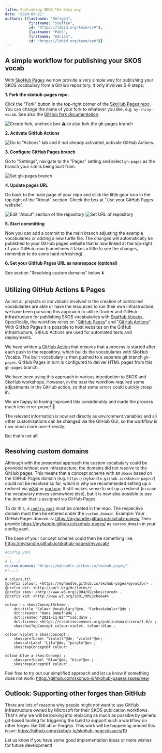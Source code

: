 ```yaml
---
title: Publishing SKOS the easy way
date: "2024-03-21"
authors: [{lastname: "Rörtgen",
           firstname: "Steffen",
           id: "https://lobid.org/team/sr#"},
           {lastname: "Pohl",
           firstname: "Adrian",
           id: "https://lobid.org/team/ap#"}]
---
```


## A simple workflow for publishing your SKOS vocab

With [SkoHub Pages](https://github.com/skohub-io/skohub-pages) we now provide a very simple way for publishing your SKOS vocabulary from a GitHub repository. It only involves 5-6 steps:

**1. Fork the skohub-pages repo.**

Click the "Fork" button in the top-right corner of the [SkoHub Pages repo](https://github.com/skohub-io/skohub-pages). You can change the name of your fork to whatever you like, e.g. `my-shiny-vocab`. See also the [GitHub fork documentation](https://docs.github.com/en/pull-requests/collaborating-with-pull-requests/working-with-forks/fork-a-repo#forking-a-repository).

![Create fork, uncheck box ⚠️ to also fork the `gh-pages` branch](./create_fork.png)

**2. Activate GitHub Actions**

![Go to "Actions" tab and if not already activated, activate GitHub Actions.](./activate_action.png)

**3. Configure GitHub Pages branch**

Go to "Settings", navigate to the "Pages" setting and select `gh-pages` as the branch your site is being built from.

![Set gh-pages branch](./set_gh_pages.png)

**4. Update pages URL**

Go back to the main page of your repo and click the little gear icon in the top right of the "About" section. Check the box at "Use your GitHub Pages website".

![Edit "About" section of the repository](./click_gear_icon.png)
![Set URL of repository](./use_gh_pages_website.png)

**5. Start committing**

Now you can add a commit to the main branch adjusting the example vocabularies or adding a new turtle file. The changes will automatically be published to your GitHub pages website that is now linked at the top-right of your GitHub repo (sometimes it takes a little to see the changes, remember to do some hard refreshing).

**6. Set your GitHub Pages URL as namespace (optional)**

See section "Resolving custom domains" below ⬇️


## Utilizing GitHub Actions & Pages

As not all projects or individuals involved in the creation of controlled vocabularies are able or have the resources to run their own infrastructure, we have been pursuing this approach to utilize Docker and GitHub infrastructure for publishing SKOS vocabularies with [SkoHub Vocabs](https://github.com/skohub-io/skohub-vocabs). Specifically, the workflow relies on "[GitHub Pages](https://docs.github.com/de/pages/getting-started-with-github-pages)" and "[GitHub Actions](https://docs.github.com/en/actions)". With GitHub Pages it is possible to host websites on the GitHub infrastructure, GitHub Actions are used for automated tests and deployments.

We have written [a GitHub Action](https://github.com/skohub-io/skohub-pages/blob/main/.github/workflows/main.yml) that ensures that a process is started after each push to the repository, which builds the vocabularies with SkoHub Vocabs.
The built vocabulary is then pushed to a separate git branch `gh-pages`.
GitHub Pages in turn is configured to deliver HTML pages from this `gh-pages` branch.

We have been using this approach in various introduction to SKOS and SkoHub workshops.
However, in the past the workflow required some adjustments in the GitHub action, so that some errors could quickly creep in.

We are happy to having improved this considerably and made the process much less error-prone! 🎉

The relevant information is now set directly as environment variables and all other customizations can be changed via the GitHub GUI, so the workflow is now much more user-friendly.

But that's not all!

## Resolving custom domains

Although with the presented approach the custom vocabulary could be provided without own infrastructure, the domains did not resolve to the GitHub pages.
This means that a concept scheme with an `@base` based on the GitHub Pages domain (e.g. `https://myhandle.github.io/skohub-pages/`) could not be resolved so far, which is why we recommended setting up a redirect via [w3id](https://w3id.org/) or [purl.org](https://purl.archive.org/).
It still makes sense to set up a redirect (in case the vocabulary moves somewhere else), but it is now also possible to use the domain that is assigned via GitHub Pages.

To do this, a [`config.yaml`](https://github.com/skohub-io/skohub-pages/blob/main/config.yaml) must be created in the repo.
The respective domain must then be entered under the `custom_domain`.
Example: Your GitHub Pages domain is: https://myhandle.github.io/skohub-pages/ Then provide https://myhandle.github.io/skohub-pages/ as `custom_domain` in your config.yaml.

The base of your concept scheme could then be something like: https://myhandle.github.io/skohub-pages/myvocab/

```yaml
#config.yaml
---
# [...]
custom_domain: "https://myhandle.github.io/skohub-pages/"
#[...]
```

```turtle
# colors.ttl
@prefix colour: <https://myhandle.github.io/skohub-pages/myvocab/> .
@prefix dct: <http://purl.org/dc/terms/> .
@prefix skos: <http://www.w3.org/2004/02/skos/core#> .
@prefix xsd: <http://www.w3.org/2001/XMLSchema#> .

colour: a skos:ConceptScheme ;
    dct:title "Colour Vocabulary"@en, "Farbvokabular"@de ;
    dct:creator "Hans Dampf"@de ;
    dct:created "2021-11-02"^^xsd:date ;
    dct:license <https://creativecommons.org/publicdomain/zero/1.0/> ;
    skos:hasTopConcept colour:violet, colour:blue .

colour:violet a skos:Concept ;
    skos:prefLabel "Violett"@de, "violet"@en;
    skos:altLabel "Lila"@de, "purple"@en ;
    skos:topConceptOf colour: .

colour:blue a skos:Concept ;
    skos:prefLabel "Blau"@de, "blue"@en ;
    skos:topConceptOf colour: .
```

Feel free to try out our simplified approach and let us know if something does not work: <https://github.com/skohub-io/skohub-pages/issues/new>

## Outlook: Supporting other forges than GitHub

There are lots of reasons why people might not want to use GitHub infrastructure owned by Microsoft for their SKOS publication workflows. That's why we will be looking into replacing as much as possible by generic git-based tooling for triggering the build to support such a workflow on other forges like GitLab or Forgejo. This work will be happening around this issue: https://github.com/skohub-io/skohub-pages/issues/19

Let us know if you have some good implementation ideas or more wishes for future development!
